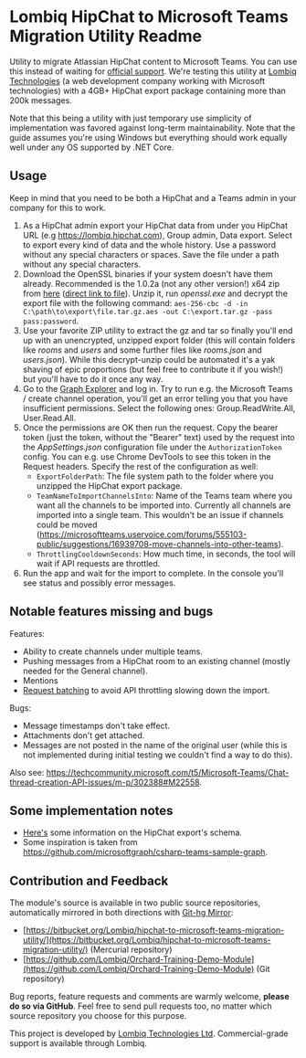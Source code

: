 ﻿# Lombiq HipChat to Microsoft Teams Migration Utility Readme



Utility to migrate Atlassian HipChat content to Microsoft Teams. You can use this instead of waiting for [official support](https://microsoftteams.uservoice.com/forums/555103-public/suggestions/16933120-importing-from-slack-hipchat-flowdock-basecamp). We're testing this utility at [Lombiq Technologies](https://lombiq.com) (a web development company working with Microsoft technologies) with a 4GB+ HipChat export package containing more than 200k messages.

Note that this being a utility with just temporary use simplicity of implementation was favored against long-term maintainability. Note that the guide assumes you're using Windows but everything should work equally well under any OS supported by .NET Core.


## Usage

Keep in mind that you need to be both a HipChat and a Teams admin in your company for this to work.

1. As a HipChat admin export your HipChat data from under you HipChat URL (e.g https://lombiq.hipchat.com), Group admin, Data export. Select to export every kind of data and the whole history. Use a password without any special characters or spaces. Save the file under a path without any special characters.
2. Download the OpenSSL binaries if your system doesn't have them already. Recommended is the 1.0.2a (not any other version!) x64 zip from [here](https://bintray.com/vszakats/generic/openssl/1.0.2a) ([direct link to file](https://bintray.com/vszakats/generic/download_file?file_path=openssl-1.0.2a-win64-mingw.zip)). Unzip it, run *openssl.exe* and decrypt the export file with the following command: `aes-256-cbc -d -in C:\path\to\export\file.tar.gz.aes -out C:\export.tar.gz -pass pass:password`.
3. Use your favorite ZIP utility to extract the gz and tar so finally you'll end up with an unencrypted, unzipped export folder (this will contain folders like *rooms* and *users* and some further files like *rooms.json* and *users.json*). While this decrypt-unzip could be automated it's a yak shaving of epic proportions (but feel free to contribute it if you wish!) but you'll have to do it once any way.
4. Go to the [Graph Explorer](https://developer.microsoft.com/en-us/graph/graph-explorer) and log in. Try to run e.g. the Microsoft Teams / create channel operation, you'll get an error telling you that you have insufficient permissions. Select the following ones: Group.ReadWrite.All, User.Read.All.
5. Once the permissions are OK then run the request. Copy the bearer token (just the token, without the "Bearer" text) used by the request into the *AppSettings.json* configuration file under the `AuthorizationToken` config. You can e.g. use Chrome DevTools to see this token in the Request headers. Specify the rest of the configuration as well:
    - `ExportFolderPath`: The file system path to the folder where you unzipped the HipChat export package.
    - `TeamNameToImportChannelsInto`: Name of the Teams team where you want all the channels to be imported into. Currently all channels are imported into a single team. This wouldn't be an issue if channels could be moved (https://microsoftteams.uservoice.com/forums/555103-public/suggestions/16939708-move-channels-into-other-teams).
    - `ThrottlingCooldownSeconds`: How much time, in seconds, the tool will wait if API requests are throttled.
6. Run the app and wait for the import to complete. In the console you'll see status and possibly error messages.


## Notable features missing and bugs

Features:
- Ability to create channels under multiple teams.
- Pushing messages from a HipChat room to an existing channel (mostly needed for the General channel).
- Mentions
- [Request batching](https://docs.microsoft.com/en-us/graph/json-batching) to avoid API throttling slowing down the import.

Bugs:
- Message timestamps don't take effect.
- Attachments don't get attached.
- Messages are not posted in the name of the original user (while this is not implemented during initial testing we couldn't find a way to do this).

Also see: https://techcommunity.microsoft.com/t5/Microsoft-Teams/Chat-thread-creation-API-issues/m-p/302388#M22558.


## Some implementation notes

- [Here's](https://confluence.atlassian.com/hipchatkb/exporting-from-hipchat-server-or-data-center-for-data-portability-950821555.html) some information on the HipChat export's schema.
- Some inspiration is taken from https://github.com/microsoftgraph/csharp-teams-sample-graph.


## Contribution and Feedback

The module's source is available in two public source repositories, automatically mirrored in both directions with [Git-hg Mirror](https://githgmirror.com):

- [https://bitbucket.org/Lombiq/hipchat-to-microsoft-teams-migration-utility/](https://bitbucket.org/Lombiq/hipchat-to-microsoft-teams-migration-utility/) (Mercurial repository)
- [https://github.com/Lombiq/Orchard-Training-Demo-Module](https://github.com/Lombiq/Orchard-Training-Demo-Module) (Git repository)

Bug reports, feature requests and comments are warmly welcome, **please do so via GitHub**.
Feel free to send pull requests too, no matter which source repository you choose for this purpose.

This project is developed by [Lombiq Technologies Ltd](https://lombiq.com/). Commercial-grade support is available through Lombiq.